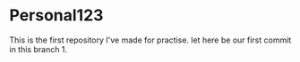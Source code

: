 # Personal123
This is the first repository I've made for practise.
let here be our first commit in this branch 1.

